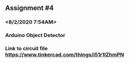 ## Assignment #4 
### <Ree Johndave N. Dignos >
### <8/2/2020 7:54AM>
### Arduino Object Detector

### Link to circuit file https://www.tinkercad.com/things/i51r1IZhmPN
